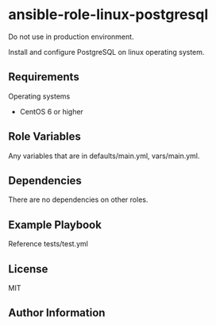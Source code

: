 ansible-role-linux-postgresql
=========

Do not use in production environment.

Install and configure PostgreSQL on linux operating system.

Requirements
------------

Operating systems
  - CentOS 6 or higher

Role Variables
--------------

Any variables that are in defaults/main.yml, vars/main.yml.

Dependencies
------------

There are no dependencies on other roles.

Example Playbook
----------------

Reference tests/test.yml

License
-------

MIT

Author Information
------------------